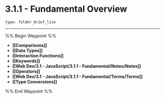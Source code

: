 # 3.1.1 - Fundamental Overview
 
```ccard
type: folder_brief_live
```
 
---

%% Begin Waypoint %%
- **[[Comparisons]]**
- **[[Data Types]]**
- **[[Interaction Functions]]**
- **[[Keywords]]**
- **[[Web Dev/3.1 - JavaScript/3.1.1 - Fundamental/Notes/Notes]]**
- **[[Operators]]**
- **[[Web Dev/3.1 - JavaScript/3.1.1 - Fundamental/Terms/Terms]]**
- **[[Type Conversions]]**

%% End Waypoint %%
